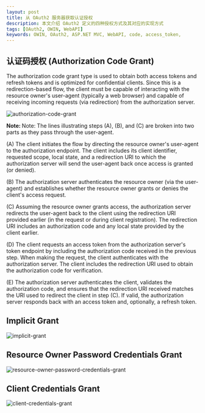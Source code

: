```yaml
---
layout: post
title: 从 OAuth2 服务器获取认证授权
description: 本文介绍 OAuth2 定义的四种授权方式及其对应的实现方式
tags: [OAuth2, OWIN, WebAPI]
keywords: OWIN, OAuth2, ASP.NET MVC, WebAPI, code, access_token, 
---
```


## 认证码授权 (Authorization Code Grant)

The authorization code grant type is used to obtain both access
tokens and refresh tokens and is optimized for confidential clients.
Since this is a redirection-based flow, the client must be capable of
interacting with the resource owner's user-agent (typically a web
browser) and capable of receiving incoming requests (via redirection)
from the authorization server.

![authorization-code-grant](http://beginor.github.io/assets/post-images/oauth2-1-authorization-code-grant.png)

<div class="alert alert-warning">
<b>Note: </b> Note: The lines illustrating steps (A), (B), and (C) are broken into two parts as they pass through the user-agent.
</div>

   (A)  The client initiates the flow by directing the resource owner's
        user-agent to the authorization endpoint.  The client includes
        its client identifier, requested scope, local state, and a
        redirection URI to which the authorization server will send the
        user-agent back once access is granted (or denied).

   (B)  The authorization server authenticates the resource owner (via
        the user-agent) and establishes whether the resource owner
        grants or denies the client's access request.

   (C)  Assuming the resource owner grants access, the authorization
        server redirects the user-agent back to the client using the
        redirection URI provided earlier (in the request or during
        client registration).  The redirection URI includes an
        authorization code and any local state provided by the client
        earlier.

   (D)  The client requests an access token from the authorization
        server's token endpoint by including the authorization code
        received in the previous step.  When making the request, the
        client authenticates with the authorization server.  The client
        includes the redirection URI used to obtain the authorization
        code for verification.

   (E)  The authorization server authenticates the client, validates the
        authorization code, and ensures that the redirection URI
        received matches the URI used to redirect the client in
        step (C).  If valid, the authorization server responds back with
        an access token and, optionally, a refresh token.

## Implicit Grant

![implicit-grant](http://beginor.github.io/assets/post-images/oauth2-2-implicit-grant.png)

## Resource Owner Password Credentials Grant

![resource-owner-password-credentials-grant](http://beginor.github.io/assets/post-images/oauth2-3-resource-owner-password-credentials-grant.png)

## Client Credentials Grant

![client-credentials-grant](http://beginor.github.io/assets/post-images/oauth2-4-client-credentials-grant.png)